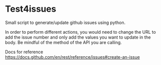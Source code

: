 # Test4issues

Small script to generate/update github issues using python.

In order to perform different actions, you would need to change the URL to add the issue number and only add the values you want to update in the body. Be mindful of the method of the API you are calling.

Docs for reference https://docs.github.com/en/rest/reference/issues#create-an-issue
